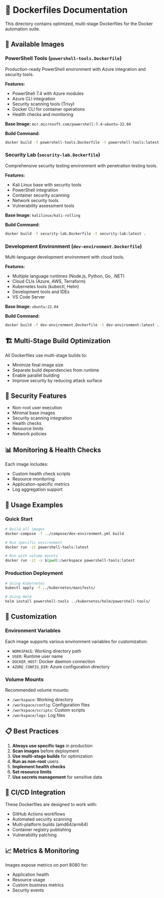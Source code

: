 # 🐳 Dockerfiles Documentation

This directory contains optimized, multi-stage Dockerfiles for the Docker automation suite.

## 📁 Available Images

### PowerShell Tools (`powershell-tools.Dockerfile`)
Production-ready PowerShell environment with Azure integration and security tools.

**Features:**
- PowerShell 7.4 with Azure modules
- Azure CLI integration
- Security scanning tools (Trivy)
- Docker CLI for container operations
- Health checks and monitoring

**Base Image:** `mcr.microsoft.com/powershell:7.4-ubuntu-22.04`

**Build Command:**
```bash
docker build -f powershell-tools.Dockerfile -t powershell-tools:latest .
```

### Security Lab (`security-lab.Dockerfile`)
Comprehensive security testing environment with penetration testing tools.

**Features:**
- Kali Linux base with security tools
- PowerShell integration
- Container security scanning
- Network security tools
- Vulnerability assessment tools

**Base Image:** `kalilinux/kali-rolling`

**Build Command:**
```bash
docker build -f security-lab.Dockerfile -t security-lab:latest .
```

### Development Environment (`dev-environment.Dockerfile`)
Multi-language development environment with cloud tools.

**Features:**
- Multiple language runtimes (Node.js, Python, Go, .NET)
- Cloud CLIs (Azure, AWS, Terraform)
- Kubernetes tools (kubectl, Helm)
- Development tools and IDEs
- VS Code Server

**Base Image:** `ubuntu:22.04`

**Build Command:**
```bash
docker build -f dev-environment.Dockerfile -t dev-environment:latest .
```

## 🏗️ Multi-Stage Build Optimization

All Dockerfiles use multi-stage builds to:
- Minimize final image size
- Separate build dependencies from runtime
- Enable parallel building
- Improve security by reducing attack surface

## 🔐 Security Features

- Non-root user execution
- Minimal base images
- Security scanning integration
- Health checks
- Resource limits
- Network policies

## 📊 Monitoring & Health Checks

Each image includes:
- Custom health check scripts
- Resource monitoring
- Application-specific metrics
- Log aggregation support

## 🚀 Usage Examples

### Quick Start
```bash
# Build all images
docker-compose -f ../compose/dev-environment.yml build

# Run specific environment
docker run -it powershell-tools:latest

# Run with volume mounts
docker run -it -v $(pwd):/workspace powershell-tools:latest
```

### Production Deployment
```bash
# Using Kubernetes
kubectl apply -f ../kubernetes/manifests/

# Using Helm
helm install powershell-tools ../kubernetes/helm/powershell-tools/
```

## 🔧 Customization

### Environment Variables
Each image supports various environment variables for customization:

- `WORKSPACE`: Working directory path
- `USER`: Runtime user name  
- `DOCKER_HOST`: Docker daemon connection
- `AZURE_CONFIG_DIR`: Azure configuration directory

### Volume Mounts
Recommended volume mounts:
- `/workspace`: Working directory
- `/workspace/config`: Configuration files
- `/workspace/scripts`: Custom scripts
- `/workspace/logs`: Log files

## 📋 Best Practices

1. **Always use specific tags** in production
2. **Scan images** before deployment
3. **Use multi-stage builds** for optimization
4. **Run as non-root** users
5. **Implement health checks**
6. **Set resource limits**
7. **Use secrets management** for sensitive data

## 🔄 CI/CD Integration

These Dockerfiles are designed to work with:
- GitHub Actions workflows
- Automated security scanning
- Multi-platform builds (amd64/arm64)
- Container registry publishing
- Vulnerability patching

## 📈 Metrics & Monitoring

Images expose metrics on port 8080 for:
- Application health
- Resource usage
- Custom business metrics
- Security events